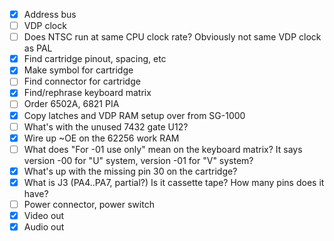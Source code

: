  - [x] Address bus
 - [ ] VDP clock
 - [ ] Does NTSC run at same CPU clock rate? Obviously not same VDP clock as PAL
 - [x] Find cartridge pinout, spacing, etc
 - [x] Make symbol for cartridge
 - [ ] Find connector for cartridge
 - [x] Find/rephrase keyboard matrix
 - [ ] Order 6502A, 6821 PIA
 - [x] Copy latches and VDP RAM setup over from SG-1000
 - [ ] What's with the unused 7432 gate U12?
 - [x] Wire up ~OE on the 62256 work RAM
 - [ ] What does "For -01 use only" mean on the keyboard matrix? It says version -00 for "U" system, version -01 for "V" system?
 - [x] What's up with the missing pin 30 on the cartridge?
 - [x] What is J3 (PA4..PA7, partial?) Is it cassette tape? How many pins does it have?
 - [ ] Power connector, power switch
 - [x] Video out
 - [x] Audio out
